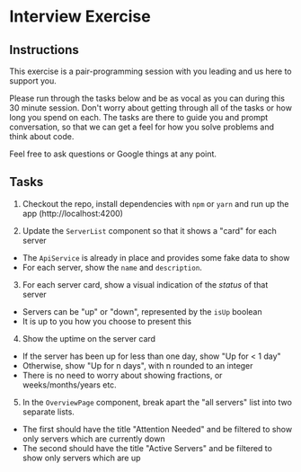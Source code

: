 # Interview Exercise

## Instructions

This exercise is a pair-programming session with you leading and us here to support you.

Please run through the tasks below and be as vocal as you can during this 30 minute session. Don't worry about getting through all of the tasks or how long you spend on each. The tasks are there to guide you and prompt conversation, so that we can get a feel for how you solve problems and think about code. 

Feel free to ask questions or Google things at any point.

## Tasks

1. Checkout the repo, install dependencies with `npm` or `yarn` and run up the app (http://localhost:4200)


2. Update the `ServerList` component so that it shows a "card" for each server
- The `ApiService` is already in place and provides some fake data to show
- For each server, show the `name` and `description`.


3. For each server card, show a visual indication of the _status_ of that server
- Servers can be "up" or "down", represented by the `isUp` boolean
- It is up to you how you choose to present this


4. Show the uptime on the server card
- If the server has been up for less than one day, show "Up for < 1 day"
- Otherwise, show "Up for n days", with n rounded to an integer
- There is no need to worry about showing fractions, or weeks/months/years etc.


5. In the `OverviewPage` component, break apart the "all servers" list into two separate lists.
- The first should have the title "Attention Needed" and be filtered to show only servers which are currently down
- The second should have the title "Active Servers" and be filtered to show only servers which are up
